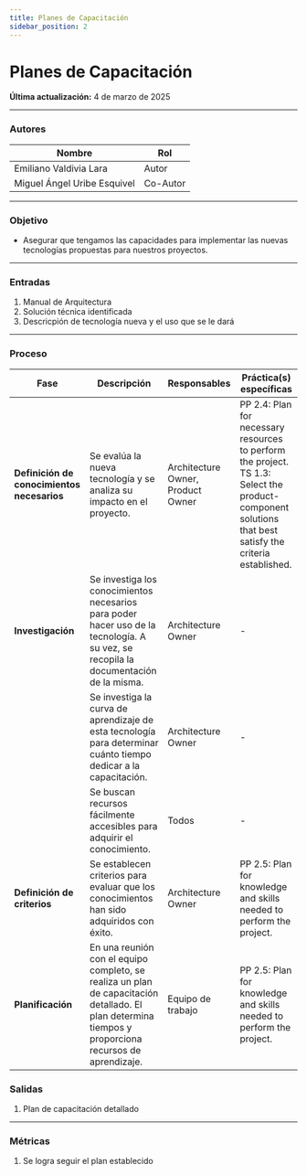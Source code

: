 ```yaml
---
title: Planes de Capacitación
sidebar_position: 2
---
```


# Planes de Capacitación

**Última actualización:** 4 de marzo de 2025

---

### Autores
| Nombre                            | Rol       |
| --------------------------------- | --------- |
| Emiliano Valdivia Lara             | Autor     |
|Miguel Ángel Uribe Esquivel        | Co-Autor     |
---


### Objetivo

* Asegurar que tengamos las capacidades para implementar las nuevas tecnologías propuestas para nuestros proyectos.
---

### Entradas

1. Manual de Arquitectura  
2. Solución técnica identificada  
3. Descricpión de tecnología nueva y el uso que se le dará  
---

### Proceso

| Fase                               | Descripción                                                                                      | Responsables              | Práctica(s) específicas |
|------------------------------------|------------------------------------------------------------------------------------------------|---------------------------|-------------------------|
| **Definición de conocimientos necesarios** | Se evalúa la nueva tecnología y se analiza su impacto en el proyecto.                          | Architecture Owner, Product Owner | PP 2.4: Plan for necessary resources to perform the project.  <br/> TS 1.3: Select the product-component solutions that best satisfy the criteria established. |
| **Investigación**                  | Se investiga los conocimientos necesarios para poder hacer uso de la tecnología. A su vez, se recopila la documentación de la misma. | Architecture Owner        | - |
|                                    | Se investiga la curva de aprendizaje de esta tecnología para determinar cuánto tiempo dedicar a la capacitación. | Architecture Owner        | - |
|                                    | Se buscan recursos fácilmente accesibles para adquirir el conocimiento.                        | Todos                     | - |
| **Definición de criterios**        | Se establecen criterios para evaluar que los conocimientos han sido adquiridos con éxito.     | Architecture Owner        | PP 2.5: Plan for knowledge and skills needed to perform the project. |
| **Planificación**                  | En una reunión con el equipo completo, se realiza un plan de capacitación detallado. El plan determina tiempos y proporciona recursos de aprendizaje. | Equipo de trabajo        | PP 2.5: Plan for knowledge and skills needed to perform the project. |



### Salidas

1. Plan de capacitación detallado 
---

### Métricas

1. Se logra seguir el plan establecido  
